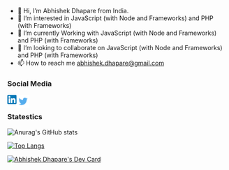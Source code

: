 - 👋 Hi, I’m Abhishek Dhapare from India.
- 👀 I’m interested in JavaScript (with Node and Frameworks) and PHP (with Frameworks)
- 🌱 I’m currently Working with JavaScript (with Node and Frameworks) and PHP (with Frameworks)
- 💞️ I’m looking to collaborate on JavaScript (with Node and Frameworks) and PHP (with Frameworks)
- 📫 How to reach me abhishek.dhapare@gmail.com

### Social Media

<a href="https://www.linkedin.com/in/abhishek-dhapare-b7a69635/"><img align="left" src="https://raw.githubusercontent.com/abhishekdhapare9392/abhishekdhapare9392/master/images/linkedin.png" alt="icon | LinkedIn" width="21px"/></a>
<a href="https://twitter.com/dhaparesol/"><img align="left" src="https://raw.githubusercontent.com/abhishekdhapare9392/abhishekdhapare9392/master/images/twitter.png" alt="icon | Twitter" width="30px"/></a>
<br>

### Statestics

![Anurag's GitHub stats](https://github-readme-stats.vercel.app/api?username=abhishekdhapare9392&theme=cobalt&show_icons=true)

[![Top Langs](https://github-readme-stats.vercel.app/api/top-langs/?username=abhishekdhapare9392&layout=compact)](https://github.com/abhishekdhapare9392)

<a href="https://app.daily.dev/abhishekdhapare"><img src="https://api.daily.dev/devcards/c7639d63e2de49039775927aff9de5a7.png?r=nmi" width="400" alt="Abhishek Dhapare's Dev Card"/></a>

